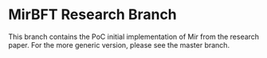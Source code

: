 # MirBFT Research Branch

This branch contains the PoC initial implementation of Mir from the research paper.  For the more generic version, please see the master branch.

